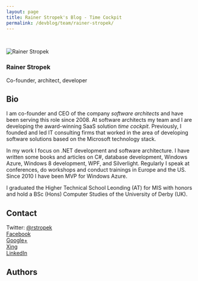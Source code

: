 ```yaml
---
layout: page
title: Rainer Stropek's Blog - Time Cockpit
permalink: /devblog/team/rainer-stropek/
---
```


<p>
  <function name="Composite.Community.Blog.BlogRenderer">
    <param name="BlogEntriesCount" value="10" />
    <param name="BlogListOptions" value="Show teaser,Show author,Show date,Show tags,Show RSS" />
    <param name="Author" value="07a121e6-8c55-4529-b263-a0f58613e71d" />
  </function>
  <br />
</p><p>
  <img src="{{site.baseurl}}/content/images/team/rainer_stropek.png" alt="Rainer Stropek" title="Rainer Stropek" class="floatLeft" />
</p><h3 class="BlogHeader">Rainer Stropek</h3><div class="BlogSubHeader">Co-founder, architect, developer</div><p class="floatClear"></p><h2>Bio</h2><p>I am co-founder and CEO of the company <em>software architects</em> and have been serving this role since 2008. At software architects my team and I are developing the award-winning SaaS solution <em>time cockpit</em>. Previously, I founded and led IT consulting firms that worked in the area of developing software solutions based on the Microsoft technology stack.</p><p>In my work I focus on .NET development and software architecture. I have written some books and articles on C#, database development, Windows Azure, Windows 8 development, WPF, and Silverlight. Regularly I speak at conferences, do workshops and conduct trainings in Europe and the US. Since 2010 I have been MVP for Windows Azure.</p><p>I graduated the Higher Technical School Leonding (AT) for MIS with honors and hold a BSc (Hons) Computer Studies of the University of Derby (UK).</p><h2>Contact</h2><p>Twitter: <a href="https://twitter.com/rstropek" target="_blank">@rstropek <br /></a><a href="http://www.facebook.com/rainer.stropek" target="_blank">Facebook</a><br /><a href="https://plus.google.com/103552952475702356816?rel=author" rel="me" target="_blank">Google+</a><br /><a href="https://www.xing.com/profile/Rainer_Stropek2" target="_blank">Xing</a><br /><a href="http://www.linkedin.com/profile/view?id=27723542" target="_blank">LinkedIn</a><br /></p><h2>Authors</h2><function name="Composite.Community.Blog.Authors">
  <param name="DevBlog" value="True" />
</function>